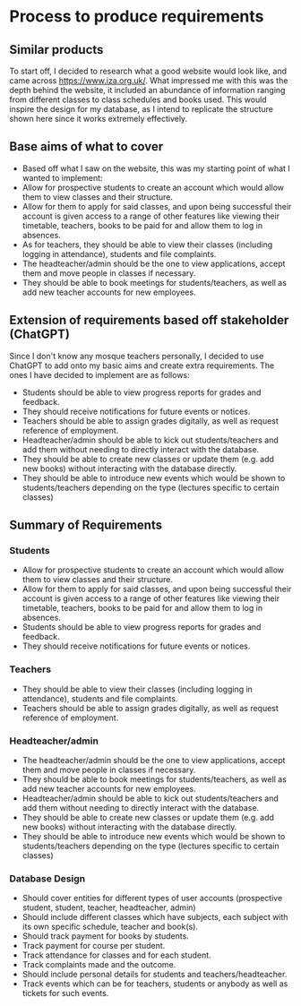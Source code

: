 # Process to produce requirements
## Similar products
To start off, I decided to research what a good website would look like, and came across https://www.iza.org.uk/. 
What impressed me with this was the depth behind the website, it included an abundance of information ranging from 
different classes to class schedules and books used. This would inspire the design for my database, as I intend to replicate 
the structure shown here since it works extremely effectively. 
## Base aims of what to cover
- Based off what I saw on the website, this was my starting point of what I wanted to implement: 
- Allow for prospective students to create an account which would allow them to view classes and their structure. 
- Allow for them to apply for said classes, and upon being successful their account is given access to a range of other features like
viewing their timetable, teachers, books to be paid for and allow them to log in absences.
- As for teachers, they should be able to view their classes (including logging in attendance), students and 
file complaints. 
- The headteacher/admin should be the one to view applications, accept them and move people in classes if necessary. 
- They should be able to book meetings for students/teachers, as well as add new teacher accounts for new employees. 
## Extension of requirements based off stakeholder (ChatGPT)
Since I don't know any mosque teachers personally, I decided to use ChatGPT
to add onto my basic aims and create extra requirements. The ones I have decided to implement are as follows:
- Students should be able to view progress reports for grades and feedback. 
- They should receive notifications for future events or notices.
- Teachers should be able to assign grades digitally, as well as request reference of employment.
- Headteacher/admin should be able to kick out students/teachers and add them without needing to directly interact with the database. 
- They should be able to create new classes or update them (e.g. add new books) without interacting with the database directly. 
- They should be able to introduce new events which would be shown to students/teachers depending on the type (lectures specific to certain classes)

## Summary of Requirements
### Students 
- Allow for prospective students to create an account which would allow them to view classes and their structure.
- Allow for them to apply for said classes, and upon being successful their account is given access to a range of other features like
  viewing their timetable, teachers, books to be paid for and allow them to log in absences.
- Students should be able to view progress reports for grades and feedback.
- They should receive notifications for future events or notices.

### Teachers
- They should be able to view their classes (including logging in attendance), students and
file complaints. 
- Teachers should be able to assign grades digitally, as well as request reference of employment.

### Headteacher/admin
- The headteacher/admin should be the one to view applications, accept them and move people in classes if necessary.
- They should be able to book meetings for students/teachers, as well as add new teacher accounts for new employees. 
- Headteacher/admin should be able to kick out students/teachers and add them without needing to directly interact with the database.
- They should be able to create new classes or update them (e.g.  add new books) without interacting with the database directly.
- They should be able to introduce new events which would be shown to students/teachers depending on the type (lectures specific to certain classes)

### Database Design
- Should cover entities for different types of user accounts (prospective student, student, teacher, headteacher, admin)
- Should include different classes which have subjects, each subject with its own specific schedule, teacher and book(s).
- Should track payment for books by students. 
- Track payment for course per student. 
- Track attendance for classes and for each student. 
- Track complaints made and the outcome. 
- Should include personal details for students and teachers/headteacher.
- Track events which can be for teachers, students or anybody as well as tickets for such events. 